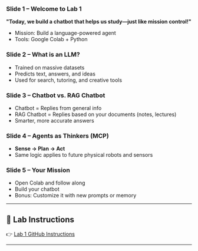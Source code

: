 ### Slide 1 – Welcome to Lab 1
**"Today, we build a chatbot that helps us study—just like mission control!"**
- Mission: Build a language-powered agent
- Tools: Google Colab + Python

### Slide 2 – What is an LLM?
- Trained on massive datasets
- Predicts text, answers, and ideas
- Used for search, tutoring, and creative tools

### Slide 3 – Chatbot vs. RAG Chatbot
- Chatbot = Replies from general info
- RAG Chatbot = Replies based on your documents (notes, lectures)
- Smarter, more accurate answers

### Slide 4 – Agents as Thinkers (MCP)
- **Sense → Plan → Act**
- Same logic applies to future physical robots and sensors

### Slide 5 – Your Mission
- Open Colab and follow along
- Build your chatbot
- Bonus: Customize it with new prompts or memory

---

## 🔗 Lab Instructions

👉 [Lab 1 GitHub Instructions](https://github.com/RudyMartin/esp32-ai-agents/blob/main/Lab1/instructions.md)

---
